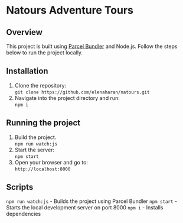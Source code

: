 # Natours Adventure Tours
 
## Overview
This project is built using [Parcel Bundler](https://parceljs.org/) and Node.js. Follow the steps below to run the project locally.

## Installation
1. Clone the repository:  
`git clone https://github.com/elenaharan/natours.git`
2. Navigate into the project directory and run:  
`npm i`  

## Running the project 
1. Build the project.  
`npm run watch:js`
2. Start the server:  
`npm start`  
3. Open your browser and go to:  
`http://localhost:8000`  


## Scripts
`npm run watch:js` - Builds the project using Parcel Bundler
`npm start` - Starts the local development server on port 8000
`npm i` - Installs dependencies

